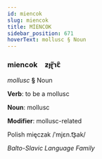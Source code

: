 ```yaml
---
id: miencok
slug: miencok
title: MİENCOK
sidebar_position: 671
hoverText: mollusc § Noun
---
```


### miencok&emsp;<span kind="abugida">ƶɟɽ̃ɿꞇ̑</span>

*mollusc* **§** Noun

**Verb**: to be a mollusc

**Noun**: mollusc

**Modifier**: mollusc-related

Polish mięczak /ˈmjɛn.t͡ʂak/

*Balto-Slavic Language Family*